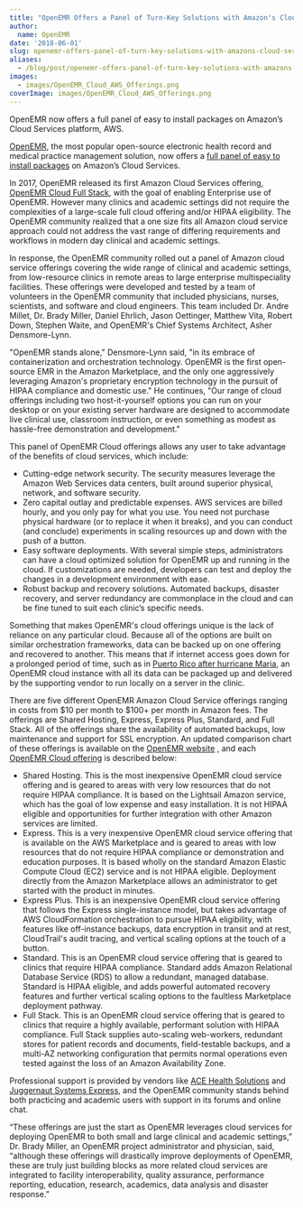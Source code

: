 ```yaml
---
title: "OpenEMR Offers a Panel of Turn-Key Solutions with Amazon's Cloud Services"
author:
  name: OpenEMR
date: '2018-06-01'
slug: openemr-offers-panel-of-turn-key-solutions-with-amazons-cloud-services
aliases:
  - /blog/post/openemr-offers-panel-of-turn-key-solutions-with-amazons-cloud-services
images:
  - images/OpenEMR_Cloud_AWS_Offerings.png
coverImage: images/OpenEMR_Cloud_AWS_Offerings.png
---
```

OpenEMR now offers a full panel of easy to install packages on Amazon’s Cloud Services platform, AWS.
<!--more-->

[OpenEMR](https://www.open-emr.org), the most popular open-source electronic health record and medical practice management solution, now offers a [full panel of easy to install packages](https://www.open-emr.org/wiki/index.php/AWS_Cloud_Packages_Comparison) on Amazon’s Cloud Services.

In 2017, OpenEMR released its first Amazon Cloud Services offering, [OpenEMR Cloud Full Stack](https://www.open-emr.org/blog/post/openemr-announces-initial-availability-of-openemr-cloud-on-aws/), with the goal of enabling Enterprise use of OpenEMR.  However many clinics and academic settings did not require the complexities of a large-scale full cloud offering and/or HIPAA eligibility.  The OpenEMR community realized that a one size fits all Amazon cloud service approach could not address the vast range of differing requirements and workflows in modern day clinical and academic settings.

In response, the OpenEMR community rolled out a panel of Amazon cloud service offerings covering the wide range of clinical and academic settings, from low-resource clinics in remote areas to large enterprise multispeciality facilities. These offerings were developed and tested by a team of volunteers in the OpenEMR community that included physicians, nurses, scientists, and software and cloud engineers. This team included Dr. Andre Millet, Dr. Brady Miller, Daniel Ehrlich, Jason Oettinger, Matthew Vita, Robert Down, Stephen Waite, and OpenEMR's Chief Systems Architect, Asher Densmore-Lynn.

"OpenEMR stands alone," Densmore-Lynn said, "in its embrace of containerization and orchestration technology. OpenEMR is the first open-source EMR in the Amazon Marketplace, and the only one aggressively leveraging Amazon's proprietary encryption technology in the pursuit of HIPAA compliance and domestic use." He continues, "Our range of cloud offerings including two host-it-yourself options you can run on your desktop or on your existing server hardware are designed to accommodate live clinical use, classroom instruction, or even something as modest as hassle-free demonstration and development."

This panel of OpenEMR Cloud offerings allows any user to take advantage of the benefits of cloud services, which include:

- Cutting-edge network security. The security measures leverage the Amazon Web Services data centers, built around superior physical, network, and software security. 
- Zero capital outlay and predictable expenses. AWS services are billed hourly, and you only pay for what you use. You need not purchase physical hardware (or to replace it when it breaks), and you can conduct (and conclude) experiments in scaling resources up and down with the push of a button.
- Easy software deployments. With several simple steps, administrators can have a cloud optimized solution for OpenEMR up and running in the cloud. If customizations are needed, developers can test and deploy the changes in a development environment with ease.
- Robust backup and recovery solutions. Automated backups, disaster recovery, and server redundancy are commonplace in the cloud and can be fine tuned to suit each clinic’s specific needs. 

Something that makes OpenEMR's cloud offerings unique is the lack of reliance on any particular cloud. Because all of the options are built on similar orchestration frameworks, data can be backed up on one offering and recovered to another. This means that if internet access goes down for a prolonged period of time, such as in [Puerto Rico after hurricane Maria](https://www.open-emr.org/blog/post/hurricane-maria-puerto-rico-openemr-success/), an OpenEMR cloud instance with all its data can be packaged up and delivered by the supporting vendor to run locally on a server in the clinic.

There are five different OpenEMR Amazon Cloud Service offerings ranging in costs from $10 per month to $100+ per month in Amazon fees. The offerings are Shared Hosting, Express, Express Plus, Standard, and Full Stack. All of the offerings share the availability of automated backups, low maintenance and support for SSL encryption. An updated comparison chart of these offerings is available on the [OpenEMR website](https://www.open-emr.org/wiki/index.php/AWS_Cloud_Packages_Comparison) , and each [OpenEMR Cloud offering](https://www.open-emr.org/wiki/index.php/OpenEMR_Downloads#AWS_Cloud) is described below:

- Shared Hosting. This is the most inexpensive OpenEMR cloud service offering and is geared to areas with very low resources that do not require HIPAA compliance. It is based on the Lightsail Amazon service, which has the goal of low expense and easy installation. It is not HIPAA eligible and opportunities for further integration with other Amazon services are limited.
- Express. This is a very inexpensive OpenEMR cloud service offering that is available on the AWS Marketplace and is geared to areas with low resources that do not require HIPAA compliance or demonstration and education purposes. It is based wholly on the standard Amazon Elastic Compute Cloud (EC2) service and is not HIPAA eligible. Deployment directly from the Amazon Marketplace allows an administrator to get started with the product in minutes.
- Express Plus. This is an inexpensive OpenEMR cloud service offering that follows the Express single-instance model, but takes advantage of AWS CloudFormation orchestration to pursue HIPAA eligibility, with features like off-instance backups, data encryption in transit and at rest, CloudTrail's audit tracing, and vertical scaling options at the touch of a button.
- Standard. This is an OpenEMR cloud service offering that is geared to clinics that require HIPAA compliance. Standard adds Amazon Relational Database Service (RDS) to allow a redundant, managed database. Standard is HIPAA eligible, and adds powerful automated recovery features and further vertical scaling options to the faultless Marketplace deployment pathway.
- Full Stack. This is an OpenEMR cloud service offering that is geared to clinics that require a highly available, performant solution with HIPAA compliance. Full Stack supplies auto-scaling web-workers, redundant stores for patient records and documents, field-testable backups, and a multi-AZ networking configuration that permits normal operations even tested against the loss of an Amazon Availability Zone.

Professional support is provided by vendors like [ACE Health Solutions](https://www.open-emr.org/wiki/index.php/Professional_Support#ACE_Health_Solutions) and [Juggernaut Systems Express](https://www.open-emr.org/wiki/index.php/Professional_Support#Juggernaut_Systems_Express), and the OpenEMR community stands behind both practicing and academic users with support in its forums and online chat.

“These offerings are just the start as OpenEMR leverages cloud services for deploying OpenEMR to both small and large clinical and academic settings,” Dr. Brady Miller, an OpenEMR project administrator and physician, said, “although these offerings will drastically improve deployments of OpenEMR, these are truly just building blocks as more related cloud services are integrated to facility interoperability, quality assurance, performance reporting, education, research, academics, data analysis and disaster response.”
